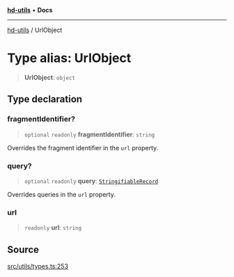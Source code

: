 [**hd-utils**](../README.md) • **Docs**

***

[hd-utils](../globals.md) / UrlObject

# Type alias: UrlObject

> **UrlObject**: `object`

## Type declaration

### fragmentIdentifier?

> `optional` `readonly` **fragmentIdentifier**: `string`

Overrides the fragment identifier in the `url` property.

### query?

> `optional` `readonly` **query**: [`StringifiableRecord`](StringifiableRecord.md)

Overrides queries in the `url` property.

### url

> `readonly` **url**: `string`

## Source

[src/utils/types.ts:253](https://github.com/AhmadHddad/h-utils/blob/b1dfa95e218c9605f39fc234662ef50e62fadcb8/src/utils/types.ts#L253)
